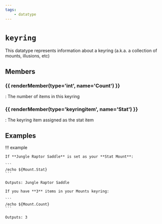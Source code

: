 ```yaml
---
tags:
    - datatype
---
```

# `keyring`

This datatype represents information about a keyring (a.k.a. a collection of mounts, illusions, etc)

## Members

### {{ renderMember(type='int', name='Count') }}

:   The number of items in this keyring

### {{ renderMember(type='keyringitem', name='Stat') }}

:   The keyring item assigned as the stat item


## Examples

!!! example

    If **Jungle Raptor Saddle** is set as your **Stat Mount**:

    ```
    /echo ${Mount.Stat}
    ```

    Outputs: Jungle Raptor Saddle

    If you have **3** items in your Mounts keyring:

    ```
    /echo ${Mount.Count}
    ```

    Outputs: 3

[int]: datatype-int.md
[keyringitem]: datatype-keyringitem.md

